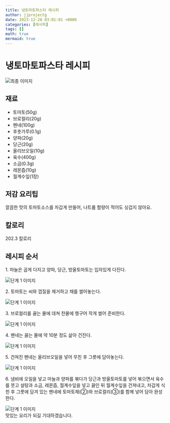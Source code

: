 ```yaml
---
title: 냉토마토파스타 레시피
author: jjprojectg
date: 2023-12-20 03:01:01 +0000
categories: [레시피]
tags: []
math: true
mermaid: true
---
```

<meta name="og:type" content="website"/>
<meta charset="UTF-8"/>
<div class="header">
  <h1>냉토마토파스타 레시피</h1>
</div>

<div class="container my-4">
  <div class="row">
    <div class="col-12 col-md-6">
      <div class="recipe-image">
        <img src="http://www.foodsafetykorea.go.kr/uploadimg/cook/10_00510_2.png" class="step-image" alt="최종 이미지"/>
      </div>
    </div>
    <div class="col-12 col-md-6">
      <div class="ingredients">
        <h2>재료</h2>
        <ul class="card">
          <li> 토마토(50g) </li>
          <li>  브로컬리(20g) </li>
          <li>  펜네(100g) </li>
          <li> 후춧가루(0.1g) </li>
          <li>  양파(20g) </li>
          <li>  당근(20g) </li>
          <li> 올리브오일(10g) </li>
          <li>  육수(400g) </li>
          <li> 소금(0.3g) </li>
          <li>  레몬즙(10g) </li>
          <li>  월계수잎(1장) </li>
</ul>
      </div>
    </div>
    <div class="col-12 col-md-6">
      <div class="ingredients">
        <h2>저감 요리팁</h2>
        <div class="card"> 
          <p>
            깔끔한 맛의 토마토소스를 차갑게 만들어, 나트륨 함량이 적어도 싱겁지 않아요.
          </p>
        </div>
      </div>
      <div class="ingredients">
        <h2>칼로리</h2>
        <div class="card"> 
          <p>
            202.3 칼로리
          </p>
        </div>
      </div>
    </div>
  </div>

  <h2 class="my-4">레시피 순서</h2>
  <div class="card recipe-card">
    <div class="card-body recipe-step">
      <p class="card-text step-description">1. 마늘은 곱게 다지고 양파, 당근,
방울토마토는 입자있게 다진다.</p>
      <img src="http://www.foodsafetykorea.go.kr/uploadimg/cook/20_00510_1.png" alt="단계 1 이미지" class="step-image"/>
    </div>
  </div>
  <div class="card recipe-card">
    <div class="card-body recipe-step">
      <p class="card-text step-description">2. 토마토는 씨와 껍질을 제거하고 채를
썰어놓는다.</p>
      <img src="http://www.foodsafetykorea.go.kr/uploadimg/cook/20_00510_2.png" alt="단계 1 이미지" class="step-image"/>
    </div>
  </div>
  <div class="card recipe-card">
    <div class="card-body recipe-step">
      <p class="card-text step-description">3. 브로컬리를 끓는 물에 데쳐 찬물에
헹구어 작게 썰어 준비한다.</p>
      <img src="http://www.foodsafetykorea.go.kr/uploadimg/cook/20_00510_3.png" alt="단계 1 이미지" class="step-image"/>
    </div>
  </div>
  <div class="card recipe-card">
    <div class="card-body recipe-step">
      <p class="card-text step-description">4. 펜네는 끓는 물에 약 10분 정도
삶아 건진다.</p>
      <img src="http://www.foodsafetykorea.go.kr/uploadimg/cook/20_00510_4.png" alt="단계 1 이미지" class="step-image"/>
    </div>
  </div>
  <div class="card recipe-card">
    <div class="card-body recipe-step">
      <p class="card-text step-description">5. 건져진 펜네는 올리브오일을 넣어
무친 후 그릇에 담아놓는다.</p>
      <img src="http://www.foodsafetykorea.go.kr/uploadimg/cook/20_00510_5.png" alt="단계 1 이미지" class="step-image"/>
    </div>
  </div>
  <div class="card recipe-card">
    <div class="card-body recipe-step">
      <p class="card-text step-description">6. 냄비에 오일을 넣고 마늘과 양파를
볶다가 당근과 방울토마토를 넣어
볶으면서 육수를 붓고 설탕과 소금,
레몬즙, 월계수잎을 넣고 끓인 뒤
월계수잎을 건져내고, 차갑게 식힌 후
그릇에 담겨 있는 펜네에 토마토채(②)와
브로컬리(③)를 함께 넣어 담아 완성
한다.</p>
      <img src="http://www.foodsafetykorea.go.kr/uploadimg/cook/20_00510_6.png" alt="단계 1 이미지" class="step-image"/>
    </div>
  </div>

</div>
맛있는 요리가 되길 기대하겠습니다.
